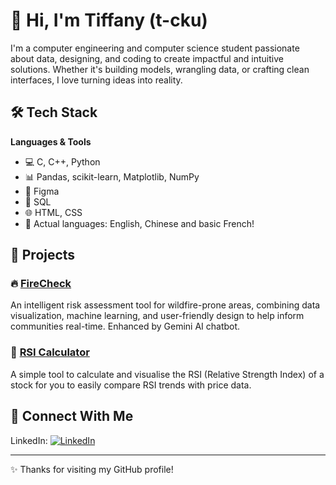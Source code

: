 

# 👋 Hi, I'm Tiffany (t-cku)

I'm a computer engineering and computer science student passionate about data, designing, and coding to create impactful and intuitive solutions. Whether it's building models, wrangling data, or crafting clean interfaces, I love turning ideas into reality. 

## 🛠️ Tech Stack

**Languages & Tools**  
- 💻 C, C++, Python  
- 📊 Pandas, scikit-learn, Matplotlib, NumPy  
- 🎨 Figma  
- 🧠 SQL  
- 🌐 HTML, CSS
- 💬 Actual languages: English, Chinese and basic French!  

## 🚀 Projects

### 🔥 [FireCheck]([https://github.com/t-cku/firecheck](https://devpost.com/software/firecheck-ekjqb3))  
An intelligent risk assessment tool for wildfire-prone areas, combining data visualization, machine learning, and user-friendly design to help inform communities real-time. Enhanced by Gemini AI chatbot. 

### 💸 [RSI Calculator]([https://github.com/t-cku/RSI-calculator.git])
A simple tool to calculate and visualise the RSI (Relative Strength Index) of a stock for you to easily compare RSI trends with price data.


## 🔗 Connect With Me

LinkedIn: [![LinkedIn](https://img.shields.io/badge/-Tiffany%20Carmen%20Ku-blue?style=flat-square&logo=Linkedin&logoColor=white&link=https://www.linkedin.com/in/tiffany-carmen-ku)](https://www.linkedin.com/in/tiffany-carmen-ku)

---

✨ Thanks for visiting my GitHub profile!


<!--
**t-cku/t-cku** is a ✨ _special_ ✨ repository because its `README.md` (this file) appears on your GitHub profile.

Here are some ideas to get you started:

- 🔭 I’m currently working on ...
- 🌱 I’m currently learning ...
- 👯 I’m looking to collaborate on ...
- 🤔 I’m looking for help with ...
- 💬 Ask me about ...
- 📫 How to reach me: ...
- 😄 Pronouns: ...
- ⚡ Fun fact: ...
-->

